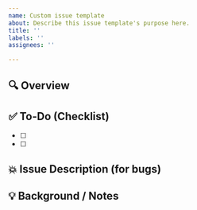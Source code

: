```yaml
---
name: Custom issue template
about: Describe this issue template's purpose here.
title: ''
labels: ''
assignees: ''

---
```


## 🔍 Overview  
<!-- Example: Error occurs during login -->

## ✅ To-Do (Checklist)  
<!-- Example:
- [ ] Reproduce the error message  
- [ ] Check server logs  
-->

- [ ]  
- [ ]  

## 💥 Issue Description (for bugs)  
<!-- If it's a bug, include steps to reproduce. Example:  
1. Access `/login`  
2. Enter the correct password but cannot log in  
-->

## 💡 Background / Notes  
<!-- Why this issue needs to be addressed, reference URLs, etc. -->
